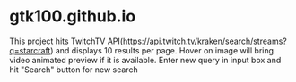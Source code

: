 # gtk100.github.io
This project hits TwitchTV API(https://api.twitch.tv/kraken/search/streams?q=starcraft) and displays 10 results per page. Hover on image will bring video animated preview if it is available. Enter new query in input box and hit "Search" button for new search
